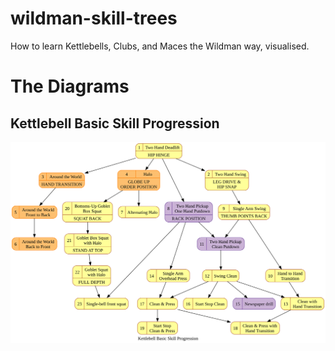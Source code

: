 # wildman-skill-trees
How to learn Kettlebells, Clubs, and Maces the Wildman way, visualised.

# The Diagrams #

## Kettlebell Basic Skill Progression ##

![Tree of kettlebell drills, arranged in order of learning.](/dist/kb_basic_progression.svg)

